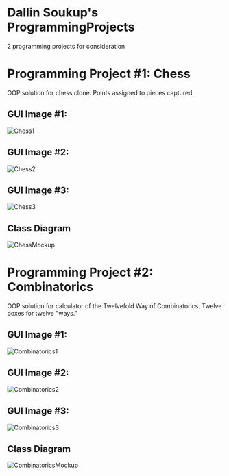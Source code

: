 # Dallin Soukup's ProgrammingProjects
2 programming projects for consideration

# Programming Project #1: Chess
OOP solution for chess clone. Points assigned to pieces captured.

## GUI Image #1:
![Chess1](https://github.com/9652211/ProgrammingProjects/blob/main/images/Chess.png?raw=true)

## GUI Image #2:
![Chess2](https://raw.githubusercontent.com/9652211/ProgrammingProjects/032b8c4f89be36e955c795a6b17ed7f38889c136/images/Chess2.png)

## GUI Image #3:
![Chess3](https://github.com/9652211/ProgrammingProjects/blob/main/images/Chess3.png?raw=true)

## Class Diagram
![ChessMockup](https://github.com/9652211/ProgrammingProjects/blob/main/images/ChessMockup.png?raw=true)

# Programming Project #2: Combinatorics
OOP solution for calculator of the Twelvefold Way of Combinatorics. Twelve boxes for twelve "ways."

## GUI Image #1:
![Combinatorics1](https://github.com/9652211/ProgrammingProjects/blob/main/images/Combinatorics1.png?raw=true)

## GUI Image #2:
![Combinatorics2](https://github.com/9652211/ProgrammingProjects/blob/main/images/Combinatorics2.png?raw=true)

## GUI Image #3:
![Combinatorics3](https://github.com/9652211/ProgrammingProjects/blob/main/images/Combinatorics3.png?raw=true)

## Class Diagram
![CombinatoricsMockup](https://github.com/9652211/ProgrammingProjects/blob/main/images/CombinatoricsMockup.png?raw=true)
